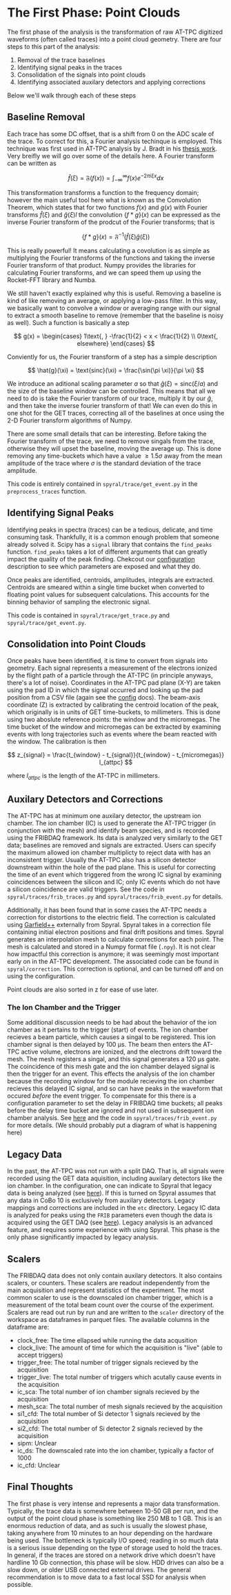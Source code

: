 # The First Phase: Point Clouds

The first phase of the analysis is the transformation of raw AT-TPC digitized waveforms (often called traces) into a point cloud geometry. There are four steps to this part of the analysis:

1. Removal of the trace baselines
2. Identifying signal peaks in the traces
3. Consolidation of the signals into point clouds
4. Identifying associated auxilary detectors and applying corrections

Below we'll walk through each of these steps

## Baseline Removal

Each trace has some DC offset, that is a shift from 0 on the ADC scale of the trace. To correct for this, a Fourier analysis techinque is employed. This technique was first used in AT-TPC analysis by J. Bradt in his [thesis work](https://d.lib.msu.edu/etd/4837?q=Bradt%20at-tpc). Very breifly we will go over some of the details here. A Fourier transform can be written as

$$
    \hat{f}(\xi) = \mathfrak{F}(f(x)) = \int^\infty_{-\infty} f(x)e^{-2\pi i \xi x} dx
$$

This transformation transforms a function to the frequency domain; however the main useful tool here what is known as the Convolution Theorem, which states that for two functions $f(x)$ and $g(x)$ with Fourier transforms $\hat{f}(\xi)$ and $\hat{g}(\xi)l$ the convolution $\{f * g\}(x)$ can be expressed as the inverse Fourier transform of the prodcut of the Fourier transforms; that is

$$
    \{f * g\}(x) = \mathfrak{F}^{-1}(\hat{f}(\xi)  \hat{g}(\xi))
$$

This is really powerful! It means calculating a covolution is as simple as multiplying the Fourier transforms of the functions and taking the inverse Fourier transform of that product. Numpy provides the libraries for calculating Fourier transforms, and we can speed them up using the Rocket-FFT library and Numba.

We still haven't exactly explained why this is useful. Removing a baseline is kind of like removing an average, or applying a low-pass filter. In this way, we basically want to convolve a window or averaging range with our signal to extract a smooth baseline to remove (remember that the baseline is noisy as well). Such a function is basically a step

$$
    g(x) = \begin{cases} 1\text{, } -\frac{1}{2} < x < \frac{1}{2} \\ 0\text{, elsewhere} \end{cases}
$$

Conviently for us, the Fourier transform of a step has a simple description

$$
    \hat{g}(\xi) = \text{sinc}(\xi) = \frac{\sin(\pi \xi)}{\pi \xi}
$$

We introduce an aditional scaling parameter $a$ so that $\hat{g}(\xi) = \text{sinc}(\xi/a)$ and the size of the baseline window can be controlled. This means that all we need to do is take the Fourier transform of our trace, multiply it by our $\hat{g}$, and then take the inverse fourier transform of that! We can even do this in one shot for the GET traces, correcting all of the baselines at once using the 2-D Fourier transform algorithms of Numpy.

There are some small details that can be interesting. Before taking the Fourier transform of the trace, we need to remove singals from the trace, otherwise they will upset the baseline, moving the average up. This is done removing any time-buckets which have a value $\ge 1.5 \sigma$ away from the mean amplitude of the trace where $\sigma$ is the standard deviation of the trace amplitude.

This code is entirely contained in `spyral/trace/get_event.py` in the `preprocess_traces` function.

## Identifying Signal Peaks

Identifying peaks in spectra (traces) can be a tedious, delicate, and time consuming task. Thankfully, it is a common enough problem that someone already solved it. Scipy has a `signal` library that contains the `find_peaks` function. `find_peaks` takes a lot of different arguments that can greatly impact the quality of the peak finding. Chekcout our [configuration](../config/traces.md) description to see which parameters are exposed and what they do.

Once peaks are identified, centroids, amplitudes, integrals are extracted. Centroids are smeared within a single time bucket when converted to floating point values for subsequent calculations. This accounts for the binning behavior of sampling the electronic signal.

This code is contained in `spyral/trace/get_trace.py` and `spyral/trace/get_event.py`.

## Consolidation into Point Clouds

Once peaks have been identified, it is time to convert from signals into geometry. Each signal represents a measurement of the electrons ionized by the flight path of a particle through the AT-TPC (in principle anyways, there's a lot of noise). Coordinates in the AT-TPC pad plane (X-Y) are taken using the pad ID in which the signal occurred and looking up the pad position from a CSV file (again see the [config](../config/workspace.md) docs). The beam-axis coordinate (Z) is extracted by calibrating the centroid location of the peak, which originally is in units of GET time-buckets, to millimeters. This is done using two aboslute reference points: the window and the micromegas. The time bucket of the window and micromegas can be extracted by examining events with long trajectories such as events where the beam reacted with the window. The calibration is then

$$
    z_{signal} = \frac{t_{window} - t_{signal}}{t_{window} - t_{micromegas}} l_{attpc}
$$

where $l_{attpc}$ is the length of the AT-TPC in millimeters.

## Auxilary Detectors and Corrections

The AT-TPC has at minimum one auxilary detector, the upstream ion chamber. The ion chamber (IC) is used to generate the AT-TPC trigger (in conjunction with the mesh) and identify beam species, and is recorded using the FRIBDAQ framework. Its data is analyzed very similarly to the GET data; baselines are removed and signals are extracted. Users can specify the maximum allowed ion chamber multiplicty to reject data with has an inconsistent trigger. Usually the AT-TPC also has a silicon detector downstream within the hole of the pad plane. This is useful for correcting the time of an event which triggered from the wrong IC signal by examining coincidences between the silicon and IC; only IC events which do not have a silicon coincidence are valid triggers. See the code in `spyral/traces/frib_traces.py` and `spyral/traces/frib_event.py` for details.

Additionally, it has been found that in some cases the AT-TPC needs a correction for distortions to the electric field. The correction is calculated using [Garfield++](https://gitlab.cern.ch/garfield/garfieldpp) externally from Spyral. Spyral takes in a correction file containing initial electron positions and final drift positions and times. Spyral generates an interpolation mesh to calculate corrections for each point. The mesh is calculated and stored in a Numpy format file (`.npy`). It is not clear how impactful this correction is anymore; it was seemingly most important early on in the AT-TPC development. The associated code can be found in `spyral/correction`. This correction is optional, and can be turned off and on using the configuration.

Point clouds are also sorted in z for ease of use later.

### The Ion Chamber and the Trigger

Some additional discussion needs to be had about the behavior of the ion chamber as it pertains to the trigger (start) of events. The ion chamber recieves a beam particle, which causes a singal to be registered. This ion chamber signal is then delayed by 100 &mu;s. The beam then enters the AT-TPC active volume, electrons are ionized, and the electrons drift toward the mesh. The mesh registers a singal, and this signal generates a 120 &mu;s gate. The coincidence of this mesh gate and the ion chamber delayed signal is then the trigger for an event. This effects the analysis of the ion chamber because the recording window for the module recieving the ion chamber recieves this delayed IC signal, and so can have peaks in the waveform that occured *before* the event trigger. To compensate for this there is a configuration parameter to set the delay in FRIBDAQ time buckets; all peaks before the delay time bucket are ignored and not used in subsequent ion chamber analysis. See [here](../config/traces.md) and the code in `spyral/traces/frib_event.py` for more details. (We should probably put a diagram of what is happening here)

## Legacy Data

In the past, the AT-TPC was not run with a split DAQ. That is, all signals were recorded using the GET data aquisition, including auxilary detectors like the ion chamber. In the configuration, one can indicate to Spyral that legacy data is being analyzed (see [here](../config/run.md)). If this is turned on Spyral assumes that any data in CoBo 10 is exclusively from auxilary detectors. Legacy mappings and corrections are included in the `etc` directory. Legacy IC data is analyzed for peaks using the `FRIB` parameters even though the data is acquired using the GET DAQ (see [here](../config/traces.md)). Legacy analysis is an advanced feature, and requires some experience with using Spyral. This phase is the only phase significantly impacted by legacy analysis.

## Scalers

The FRIBDAQ data does not only contain auxilary detectors. It also contains scalers, or counters. These scalers are readout independently from the main acquisition and represent statistics of the experiment. The most common scaler to use is the downscaled ion chamber trigger, which is a measurement of the total beam count over the course of the experiment. Scalers are read out run by run and are written to the `scaler` directory of the workspace as dataframes in parquet files. The available columns in the dataframe are:

- clock_free: The time ellapsed while running the data acqusition
- clock_live: The amount of time for which the acquisition is "live" (able to accept triggers)
- trigger_free: The total number of trigger signals recieved by the acquisition
- trigger_live: The total number of triggers which acutally cause events in the acquisition
- ic_sca: The total number of ion chamber signals recieved by the acquisition
- mesh_sca: The total number of mesh signals recieved by the acquisition
- si1_cfd: The total number of Si detector 1 signals recieved by the acquisition
- si2_cfd: The total number of Si detector 2 signals recieved by the acquisition
- sipm: Unclear
- ic_ds: The downscaled rate into the ion chamber, typically a factor of 1000
- ic_cfd: Unclear

## Final Thoughts

The first phase is very intense and represents a major data transformation. Typically, the trace data is somewhere between 10-50 GB per run, and the output of the point cloud phase is something like 250 MB to 1 GB. This is an enormous reduction of data, and as such is usually the slowest phase, taking anywhere from 10 minutes to an hour depending on the hardware being used. The bottleneck is typically I/O speed; reading in so much data is a serious issue depending on the type of storage used to hold the traces. In general, if the traces are stored on a network drive which doesn't have hardline 10 Gb connection, this phase will be slow. HDD drives can also be a slow down, or older USB connected external drives. The general recommendation is to move data to a fast local SSD for analysis when possible.
